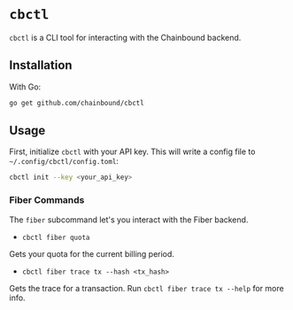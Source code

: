 # `cbctl`

`cbctl` is a CLI tool for interacting with the Chainbound backend.

## Installation
With Go:
```bash
go get github.com/chainbound/cbctl
```

## Usage
First, initialize `cbctl` with your API key. This will write a config file to `~/.config/cbctl/config.toml`:
```bash
cbctl init --key <your_api_key>
```

### Fiber Commands
The `fiber` subcommand let's you interact with the Fiber backend.

* `cbctl fiber quota`

Gets your quota for the current billing period.
* `cbctl fiber trace tx --hash <tx_hash>`

Gets the trace for a transaction. Run `cbctl fiber trace tx --help` for more info.
